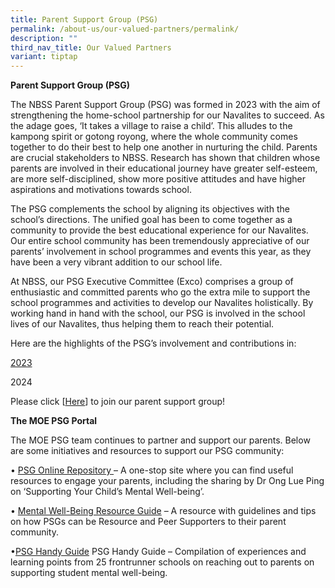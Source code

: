 ```yaml
---
title: Parent Support Group (PSG)
permalink: /about-us/our-valued-partners/permalink/
description: ""
third_nav_title: Our Valued Partners
variant: tiptap
---
```

<p><strong>Parent Support Group (PSG)</strong>
</p>
<p>The NBSS Parent Support Group (PSG) was formed in 2023 with the aim of
strengthening the home-school partnership for our Navalites to succeed.
As the adage goes, ‘It takes a village to raise a child’. This alludes
to the kampong spirit or gotong royong, where the whole community comes
together to do their best to help one another in nurturing the child. Parents
are crucial stakeholders to NBSS. Research has shown that children whose
parents are involved in their educational journey have greater self-esteem,
are more self-disciplined, show more positive attitudes and have higher
aspirations and motivations towards school.</p>
<p>The PSG complements the school by aligning its objectives with the school’s
directions. The unified goal has been to come together as a community to
provide the best educational experience for our Navalites. Our entire school
community has been tremendously appreciative of our parents’ involvement
in school programmes and events this year, as they have been a very vibrant
addition to our school life.</p>
<p>At NBSS, our PSG Executive Committee (Exco) comprises a group of enthusiastic
and committed parents who go the extra mile to support the school programmes
and activities to develop our Navalites holistically. By working hand in
hand with the school, our PSG is involved in the school lives of our Navalites,
thus helping them to reach their potential.</p>
<p></p>
<p></p>
<p></p>
<p></p>
<p>Here are the highlights of the PSG’s involvement and contributions in:</p>
<p><a href="https://drive.google.com/drive/folders/1hRkivWA_V1FHsPuT1yDPVWiQI_x7nbG9?usp=sharing" rel="noopener noreferrer nofollow" target="_blank">2023</a>
</p>
<p>2024</p>
<p>Please click [<a href="https://forms.gle/unzSKSmGALp63d11A" rel="noopener noreferrer nofollow" target="_blank">Here</a>]
to join our parent support group!</p>
<p><strong>The MOE PSG Portal</strong>
</p>
<p>The MOE PSG team continues to partner and support our parents. Below are
some initiatives and resources to support our PSG community:</p>
<p>• <a href="https://go.gov.sg/psg-mental-wellbeing-website" rel="noopener noreferrer nofollow" target="_blank">PSG Online Repository </a>–
A one-stop site where you can find useful resources to engage your parents,
including the sharing by Dr Ong Lue Ping on ‘Supporting Your Child’s Mental
Well-being’.</p>
<p>• <a href="https://go.gov.sg/psg-mental-wellbeing-guide" rel="noopener noreferrer nofollow" target="_blank">Mental Well-Being Resource Guide</a> –
A resource with guidelines and tips on how PSGs can be Resource and Peer
Supporters to their parent community.</p>
<p>•<a href="https://go.gov.sg/psghandyguide" rel="noopener noreferrer nofollow" target="_blank">PSG Handy Guide</a> PSG
Handy Guide – Compilation of experiences and learning points from 25 frontrunner
schools on reaching out to parents on supporting student mental well-being.</p>